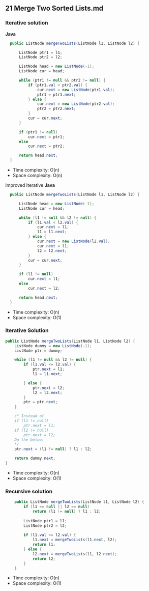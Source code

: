 ## 21 Merge Two Sorted Lists.md
### Iterative solution
**Java**
```java
  public ListNode mergeTwoLists(ListNode l1, ListNode l2) {

      ListNode ptr1 = l1;
      ListNode ptr2 = l2;

      ListNode head = new ListNode(-1);        
      ListNode cur = head;

      while (ptr1 != null && ptr2 != null) {
          if (ptr1.val < ptr2.val) {
              cur.next = new ListNode(ptr1.val);
              ptr1 = ptr1.next;
          } else {
              cur.next = new ListNode(ptr2.val);
              ptr2 = ptr2.next;
          }
          cur = cur.next;
      }

      if (ptr1 != null)  
          cur.next = ptr1;
      else 
          cur.next = ptr2;

      return head.next;
  }
```
* Time complexity: O(n)
* Space complexity: O(n)

Improved Iterative
**Java**
```Java
  public ListNode mergeTwoLists(ListNode l1, ListNode l2) {

      ListNode head = new ListNode(-1);        
      ListNode cur = head;

      while (l1 != null && l2 != null) {
          if (l1.val < l2.val) {
              cur.next = l1;
              l1 = l1.next;
          } else {
              cur.next = new ListNode(l2.val);
              cur.next = l1;
              l2 = l2.next;
          }
          cur = cur.next;
      }

      if (l1 != null)  
          cur.next = l1;
      else 
          cur.next = l2;

      return head.next;
  }
```
* Time complexity: O(n)
* Space complexity: O(1)

### Iterative Solution
```java
public ListNode mergeTwoLists(ListNode l1, ListNode l2) {
    ListNode dummy = new ListNode(-1);
    ListNode ptr = dummy;

    while (l1 != null && l2 != null) {
        if (l1.val <= l2.val) {
            ptr.next = l1;
            l1 = l1.next;

        } else {
            ptr.next = l2;
            l2 = l2.next;
        }
        ptr = ptr.next;
    }

    /* Instead of
    if (l1 != null)
        ptr.next = l1;
    if (l2 != null)
        ptr.next = l2;
    Do the below:
    */
    ptr.next = (l1 != null) ? l1 : l2;

    return dummy.next;
}
```
* Time complexity: O(n)
* Space complexity: O(1)

### Recursive solution
```java
    public ListNode mergeTwoLists(ListNode l1, ListNode l2) {
        if (l1 == null || l2 == null)
            return (l1 != null) ? l1 : l2;
        
        ListNode ptr1 = l1;
        ListNode ptr2 = l2;
        
        if (l1.val <= l2.val) {
            l1.next = mergeTwoLists(l1.next, l2);
            return l1;
        } else {
            l2.next = mergeTwoLists(l1, l2.next);
            return l2;
        }
    }
```
* Time complexity: O(n)
* Space complexity: O(1)

